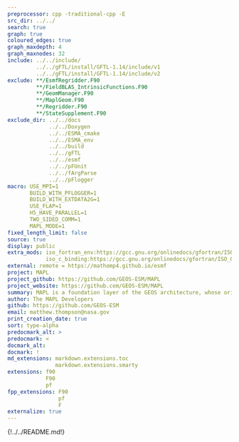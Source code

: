 ```yaml
---
preprocessor: cpp -traditional-cpp -E
src_dir: ../../
search: true
graph: true
coloured_edges: true
graph_maxdepth: 4
graph_maxnodes: 32
include: ../../include/
         ../../gFTL/install/GFTL-1.14/include/v1
         ../../gFTL/install/GFTL-1.14/include/v2
exclude: **/EsmfRegridder.F90
         **/FieldBLAS_IntrinsicFunctions.F90
         **/GeomManager.F90
         **/MaplGeom.F90
         **/Regridder.F90
         **/StateSupplement.F90
exclude_dir: ../../docs
             ../../Doxygen
             ../../ESMA_cmake
             ../../ESMA_env
             ../../build
             ../../gFTL
             ../../esmf
             ../../pFUnit
             ../../fArgParse
             ../../pFlogger
macro: USE_MPI=1
       BUILD_WITH_PFLOGGER=1
       BUILD_WITH_EXTDATA2G=1
       USE_FLAP=1
       H5_HAVE_PARALLEL=1
       TWO_SIDED_COMM=1
       MAPL_MODE=1
fixed_length_limit: false
source: true
display: public
extra_mods: iso_fortran_env:https://gcc.gnu.org/onlinedocs/gfortran/ISO_005fFORTRAN_005fENV.html
            iso_c_binding:https://gcc.gnu.org/onlinedocs/gfortran/ISO_005fC_005fBINDING.html#ISO_005fC_005fBINDING
external: remote = https://mathomp4.github.io/esmf
project: MAPL
project_github: https://github.com/GEOS-ESM/MAPL
project_website: https://github.com/GEOS-ESM/MAPL
summary: MAPL is a foundation layer of the GEOS architecture, whose original purpose is to supplement the Earth System Modeling Framework (ESMF)
author: The MAPL Developers
github: https://github.com/GEOS-ESM
email: matthew.thompson@nasa.gov
print_creation_date: true
sort: type-alpha
predocmark_alt: >
predocmark: <
docmark_alt:
docmark: !
md_extensions: markdown.extensions.toc
               markdown.extensions.smarty
extensions: f90
            F90
            pf
fpp_extensions: F90
                pf
                F
externalize: true
---
```


{!../../README.md!}
